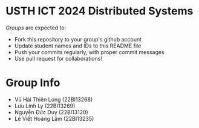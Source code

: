 USTH ICT 2024 Distributed Systems
=====================================

*Groups* are expected to:

* Fork this repository to your group's github account
* Update student names and IDs to this README file
* Push your commits regularly, with proper commit messages
* Use pull request for collaborations!

Group Info
=======================

* Vũ Hải Thiên Long (22BI13268)
* Lưu Linh Ly (22BI13269)
* Nguyễn Đức Duy (22BI13120)
* Lê Viết Hoàng Lâm (22BI13235)
